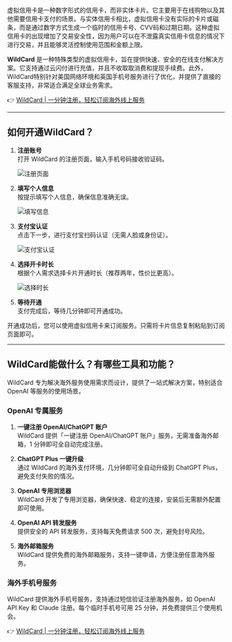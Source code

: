 虚拟信用卡是一种数字形式的信用卡，而非实体卡片。它主要用于在线购物以及其他需要信用卡支付的场景。与实体信用卡相比，虚拟信用卡没有实际的卡片或磁条，而是通过数字方式生成一个临时的信用卡号、CVV码和过期日期。这种虚拟信用卡的出现增加了交易安全性，因为用户可以在不泄露真实信用卡信息的情况下进行交易，并且能够灵活控制使用范围和金额上限。

**WildCard** 是一种特殊类型的虚拟信用卡，旨在提供快速、安全的在线支付解决方案。它支持通过云闪付进行充值，并且不收取取消费和提现手续费。此外，WildCard特别针对美国网络环境和英国手机号服务进行了优化，并提供了直接的客服支持，非常适合满足全球业务需求。

👉 [WildCard | 一分钟注册，轻松订阅海外线上服务](https://bit.ly/bewildcard)

---

## 如何开通WildCard？

1. **注册账号**  
   打开 WildCard 的注册页面，输入手机号码接收验证码。

   ![注册页面](https://snowfeng.oss-cn-beijing.aliyuncs.com/smms/aNRPu8YOhekdlHp.png)

2. **填写个人信息**  
   按提示填写个人信息，确保信息准确无误。

   ![填写信息](https://snowfeng.oss-cn-beijing.aliyuncs.com/smms/mMy8U6hiKotj9OR.png)

3. **支付宝认证**  
   点击下一步，进行支付宝扫码认证（无需人脸或身份证）。

   ![支付宝认证](https://snowfeng.oss-cn-beijing.aliyuncs.com/smms/1zCafNeQMGtplDP.png)

4. **选择开卡时长**  
   根据个人需求选择卡片开通时长（推荐两年，性价比更高）。

   ![选择时长](https://snowfeng.oss-cn-beijing.aliyuncs.com/smms/nHz94uaZWTF7fbB.png)

5. **等待开通**  
   支付完成后，等待几分钟即可开通成功。

开通成功后，您可以使用虚拟信用卡来订阅服务。只需将卡片信息复制粘贴到订阅页面即可。

---

## WildCard能做什么？有哪些工具和功能？

WildCard 专为解决海外服务使用需求而设计，提供了一站式解决方案，特别适合 OpenAI 等服务的使用场景。

### OpenAI 专属服务

1. **一键注册 OpenAI/ChatGPT 账户**  
   WildCard 提供「一键注册 OpenAI/ChatGPT 账户」服务，无需准备海外邮箱，1 分钟即可全自动完成注册。

2. **ChatGPT Plus 一键升级**  
   通过 WildCard 的海外支付环境，几分钟即可全自动升级到 ChatGPT Plus，避免支付失败的情况。

3. **OpenAI 专用浏览器**  
   WildCard 开发了专用浏览器，确保快速、稳定的连接，安装后无需额外配置即可使用。

4. **OpenAI API 转发服务**  
   提供安全的 API 转发服务，支持每天免费请求 500 次，避免封号风险。

5. **海外邮箱服务**  
   WildCard 提供免费的海外邮箱服务，支持一键申请，方便注册任意海外服务。

### 海外手机号服务

WildCard 提供海外手机号服务，支持通过短信验证注册海外服务，如 OpenAI API Key 和 Claude 注册。每个临时手机号可用 25 分钟，并免费提供三个使用机会。

👉 [WildCard | 一分钟注册，轻松订阅海外线上服务](https://bit.ly/bewildcard)